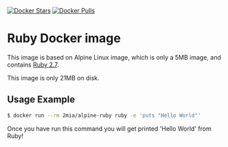 [![Docker Stars](https://img.shields.io/docker/stars/frolvlad/alpine-ruby.svg?style=flat-square)](https://hub.docker.com/r/frolvlad/alpine-ruby/)
[![Docker Pulls](https://img.shields.io/docker/pulls/frolvlad/alpine-ruby.svg?style=flat-square)](https://hub.docker.com/r/frolvlad/alpine-ruby/)


Ruby Docker image
=================

This image is based on Alpine Linux image, which is only a 5MB image, and contains
[Ruby 2.7](https://www.ruby-lang.org/).

This image is only 21MB on disk.


Usage Example
-------------

```bash
$ docker run --rm 2mia/alpine-ruby ruby -e 'puts "Hello World"'
```

Once you have run this command you will get printed 'Hello World' from Ruby!
